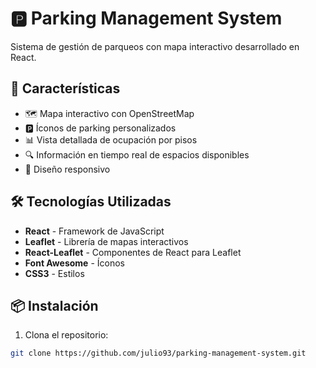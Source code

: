 # 🅿️ Parking Management System

Sistema de gestión de parqueos con mapa interactivo desarrollado en React.

## 🚀 Características

- 🗺️ Mapa interactivo con OpenStreetMap
- 🅿️ Íconos de parking personalizados
- 📊 Vista detallada de ocupación por pisos
- 🔍 Información en tiempo real de espacios disponibles
- 📱 Diseño responsivo

## 🛠️ Tecnologías Utilizadas

- **React** - Framework de JavaScript
- **Leaflet** - Librería de mapas interactivos
- **React-Leaflet** - Componentes de React para Leaflet
- **Font Awesome** - Íconos
- **CSS3** - Estilos

## 📦 Instalación

1. Clona el repositorio:
```bash
git clone https://github.com/julio93/parking-management-system.git
